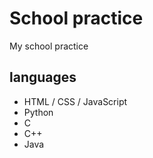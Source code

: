 # School practice
My school practice

## languages
- HTML / CSS / JavaScript
- Python
- C
- C++
- Java

